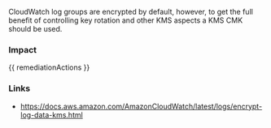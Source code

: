 
CloudWatch log groups are encrypted by default, however, to get the full benefit of controlling key rotation and other KMS aspects a KMS CMK should be used.


### Impact
<!-- Add Impact here -->

<!-- DO NOT CHANGE -->
{{ remediationActions }}

### Links
- https://docs.aws.amazon.com/AmazonCloudWatch/latest/logs/encrypt-log-data-kms.html


